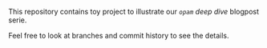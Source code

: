 This repository contains toy project to illustrate our _`opam` deep dive_ blogpost serie.

Feel free to look at branches and commit history to see the details.
